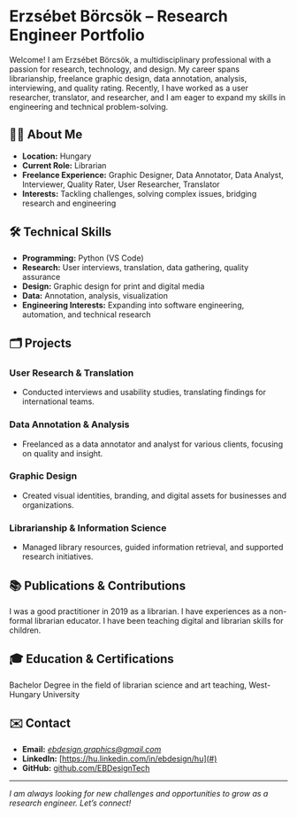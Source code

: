 # Erzsébet Börcsök – Research Engineer Portfolio

Welcome! I am Erzsébet Börcsök, a multidisciplinary professional with a passion for research, technology, and design. My career spans librarianship, freelance graphic design, data annotation, analysis, interviewing, and quality rating. Recently, I have worked as a user researcher, translator, and researcher, and I am eager to expand my skills in engineering and technical problem-solving.

## 👩‍💻 About Me

- **Location:** Hungary
- **Current Role:** Librarian
- **Freelance Experience:** Graphic Designer, Data Annotator, Data Analyst, Interviewer, Quality Rater, User Researcher, Translator
- **Interests:** Tackling challenges, solving complex issues, bridging research and engineering

## 🛠️ Technical Skills

- **Programming:** Python (VS Code)
- **Research:** User interviews, translation, data gathering, quality assurance
- **Design:** Graphic design for print and digital media
- **Data:** Annotation, analysis, visualization
- **Engineering Interests:** Expanding into software engineering, automation, and technical research

## 🗂️ Projects

### User Research & Translation
- Conducted interviews and usability studies, translating findings for international teams.

### Data Annotation & Analysis
- Freelanced as a data annotator and analyst for various clients, focusing on quality and insight.

### Graphic Design
- Created visual identities, branding, and digital assets for businesses and organizations.

### Librarianship & Information Science
- Managed library resources, guided information retrieval, and supported research initiatives.

## 📚 Publications & Contributions

I was a good practitioner in 2019 as a librarian. I have experiences as a non-formal librarian educator. I have been teaching digital and librarian skills for children.

## 🎓 Education & Certifications

Bachelor Degree in the field of librarian science and art teaching, West-Hungary University

## ✉️ Contact

- **Email:** *ebdesign.graphics@gmail.com*
- **LinkedIn:** [https://hu.linkedin.com/in/ebdesign/hu](#)
- **GitHub:** [github.com/EBDesignTech](https://github.com/EBDesignTech)

---

*I am always looking for new challenges and opportunities to grow as a research engineer. Let’s connect!*
